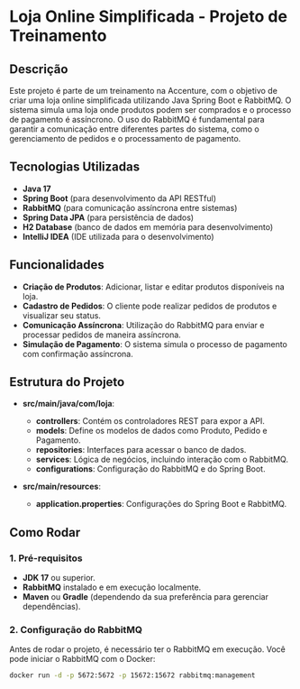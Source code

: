# Loja Online Simplificada - Projeto de Treinamento

## Descrição

Este projeto é parte de um treinamento na Accenture, com o objetivo de criar uma loja online simplificada utilizando Java Spring Boot e RabbitMQ. O sistema simula uma loja onde produtos podem ser comprados e o processo de pagamento é assíncrono. O uso do RabbitMQ é fundamental para garantir a comunicação entre diferentes partes do sistema, como o gerenciamento de pedidos e o processamento de pagamento.

## Tecnologias Utilizadas

- **Java 17**
- **Spring Boot** (para desenvolvimento da API RESTful)
- **RabbitMQ** (para comunicação assíncrona entre sistemas)
- **Spring Data JPA** (para persistência de dados)
- **H2 Database** (banco de dados em memória para desenvolvimento)
- **IntelliJ IDEA** (IDE utilizada para o desenvolvimento)

## Funcionalidades

- **Criação de Produtos**: Adicionar, listar e editar produtos disponíveis na loja.
- **Cadastro de Pedidos**: O cliente pode realizar pedidos de produtos e visualizar seu status.
- **Comunicação Assíncrona**: Utilização do RabbitMQ para enviar e processar pedidos de maneira assíncrona.
- **Simulação de Pagamento**: O sistema simula o processo de pagamento com confirmação assíncrona.

## Estrutura do Projeto

- **src/main/java/com/loja**:
  - **controllers**: Contém os controladores REST para expor a API.
  - **models**: Define os modelos de dados como Produto, Pedido e Pagamento.
  - **repositories**: Interfaces para acessar o banco de dados.
  - **services**: Lógica de negócios, incluindo interação com o RabbitMQ.
  - **configurations**: Configuração do RabbitMQ e do Spring Boot.
  
- **src/main/resources**:
  - **application.properties**: Configurações do Spring Boot e RabbitMQ.

## Como Rodar

### 1. Pré-requisitos
- **JDK 17** ou superior.
- **RabbitMQ** instalado e em execução localmente.
- **Maven** ou **Gradle** (dependendo da sua preferência para gerenciar dependências).

### 2. Configuração do RabbitMQ
Antes de rodar o projeto, é necessário ter o RabbitMQ em execução. Você pode iniciar o RabbitMQ com o Docker:

```bash
docker run -d -p 5672:5672 -p 15672:15672 rabbitmq:management
